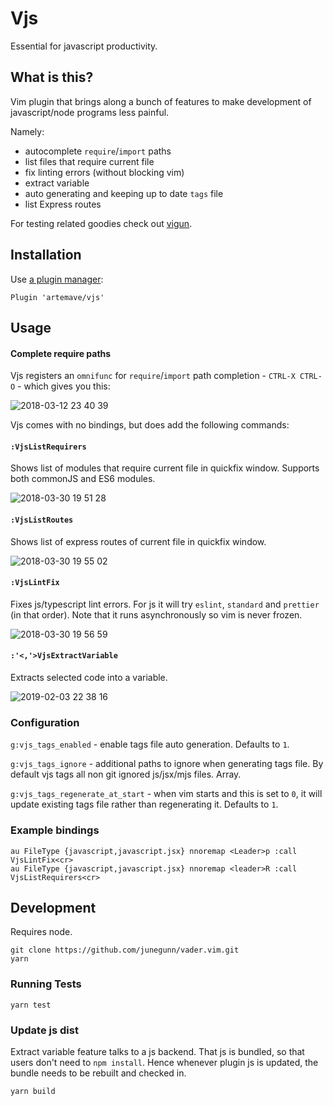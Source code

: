 # Vjs <!-- [![CircleCI](https://circleci.com/gh/artemave/vjs.svg?style=svg)](https://circleci.com/gh/artemave/vjs) -->

Essential for javascript productivity.

## What is this?

Vim plugin that brings along a bunch of features to make development of javascript/node programs less painful.

Namely:

- autocomplete `require`/`import` paths
- list files that require current file
- fix linting errors (without blocking vim)
- extract variable
- auto generating and keeping up to date `tags` file
- list Express routes

For testing related goodies check out [vigun](https://github.com/artemave/vigun).

## Installation

Use [a plugin manager](https://github.com/VundleVim/Vundle.vim):

```vim script
Plugin 'artemave/vjs'
``` 

## Usage

#### Complete require paths

Vjs registers an `omnifunc` for `require`/`import` path completion - `CTRL-X CTRL-O` - which gives you this:

![2018-03-12 23 40 39](https://user-images.githubusercontent.com/23721/38147456-b25bad1a-3452-11e8-984f-f609de469211.gif)

Vjs comes with no bindings, but does add the following commands:

#### `:VjsListRequirers`

Shows list of modules that require current file in quickfix window. Supports both commonJS and ES6 modules.

![2018-03-30 19 51 28](https://user-images.githubusercontent.com/23721/38147735-d9631104-3453-11e8-91fa-67db2bf13055.gif)

#### `:VjsListRoutes`

Shows list of express routes of current file in quickfix window.

![2018-03-30 19 55 02](https://user-images.githubusercontent.com/23721/38147868-5995de2e-3454-11e8-9f87-8178004862d9.gif)

#### `:VjsLintFix`

Fixes js/typescript lint errors. For js it will try `eslint`, `standard` and `prettier` (in that order). Note that it runs asynchronously so vim is never frozen.

![2018-03-30 19 56 59](https://user-images.githubusercontent.com/23721/38147921-9ff6de22-3454-11e8-810d-596451d3765d.gif)

#### `:'<,'>VjsExtractVariable`

Extracts selected code into a variable.

![2019-02-03 22 38 16](https://user-images.githubusercontent.com/23721/52183335-27da2280-2807-11e9-84bd-e51e424d0872.gif)

### Configuration

`g:vjs_tags_enabled` - enable tags file auto generation. Defaults to `1`.

`g:vjs_tags_ignore` - additional paths to ignore when generating tags file. By default vjs tags all non git ignored js/jsx/mjs files. Array.

`g:vjs_tags_regenerate_at_start` - when vim starts and this is set to `0`, it will update existing tags file rather than regenerating it. Defaults to `1`.

### Example bindings

```vim script
au FileType {javascript,javascript.jsx} nnoremap <Leader>p :call VjsLintFix<cr>
au FileType {javascript,javascript.jsx} nnoremap <leader>R :call VjsListRequirers<cr>
```

## Development

Requires node.

```
git clone https://github.com/junegunn/vader.vim.git
yarn
```

### Running Tests

```
yarn test
```

### Update js dist

Extract variable feature talks to a js backend. That js is bundled, so that users don't need to `npm install`. Hence whenever plugin js is updated, the bundle needs to be rebuilt and checked in. 

```
yarn build
```
